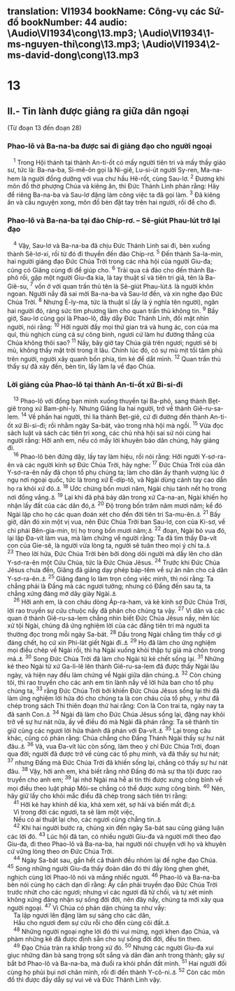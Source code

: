 translation: VI1934
bookName: Công-vụ các Sứ-đồ 
bookNumber: 44
audio: \Audio\VI1934\cong\13.mp3; \Audio\VI1934\1-ms-nguyen-thi\cong\13.mp3; \Audio\VI1934\2-ms-david-dong\cong\13.mp3
-------

<div class="title"><h1>13</h1><h2>II.- Tin lành được giảng ra giữa dân ngoại</h2><p>(Từ đoạn 13 đến đoạn 28)</p><h3>Phao-lô và Ba-na-ba được sai đi giảng đạo cho người ngoại</h3></div>
<span class="verse cong_13_1"> <sup>1</sup> Trong Hội thánh tại thành An-ti-ốt có mấy người tiên tri và mấy thầy giáo sư, tức là: Ba-na-ba, Si-mê-ôn gọi là Ni-giê, Lu-si-út người Sy-ren, Ma-na-hem là người đồng dưỡng với vua chư hầu Hê-rốt, cùng Sau-lơ. </span>
<span class="verse cong_13_2"><sup>2</sup> Đương khi môn đồ thờ phượng Chúa và kiêng ăn, thì Đức Thánh Linh phán rằng: Hãy để riêng Ba-na-ba và Sau-lơ đặng làm công việc ta đã gọi làm. </span>
<span class="verse cong_13_3"><sup>3</sup> Đã kiêng ăn và cầu nguyện xong, môn đồ bèn đặt tay trên hai người, rồi để cho đi. <br/></span>
<div class="title"><h3>Phao-lô và Ba-na-ba tại đảo Chíp-rơ. – Sê-giút Phau-lút trở lại đạo</h3></div>
<span class="verse cong_13_4"> <sup>4</sup> Vậy, Sau-lơ và Ba-na-ba đã chịu Đức Thánh Linh sai đi, bèn xuống thành Sê-lơ-xi, rồi từ đó đi thuyền đến đảo Chíp-rơ. </span>
<span class="verse cong_13_5"><sup>5</sup> Đến thành Sa-la-min, hai người giảng đạo Đức Chúa Trời trong các nhà hội của người Giu-đa; cũng có Giăng cùng đi để giúp cho. </span>
<span class="verse cong_13_6"><sup>6</sup> Trải qua cả đảo cho đến thành Ba-phô rồi, gặp một người Giu-đa kia, là tay thuật sĩ và tiên tri giả, tên là Ba-Giê-su, </span>
<span class="verse cong_13_7"><sup>7</sup> vốn ở với quan trấn thủ tên là Sê-giút Phau-lút<a data-toggle="tooltip" data-placement="bottom" title="Có thể phiên âm: Sê-giút Phao-lô">⚓</a> là người khôn ngoan. Người nầy đã sai mời Ba-na-ba và Sau-lơ đến, và xin nghe đạo Đức Chúa Trời. </span>
<span class="verse cong_13_8"><sup>8</sup> Nhưng Ê-ly-ma, tức là thuật sĩ (ấy là ý nghĩa tên người), ngăn hai người đó, ráng sức tìm phương làm cho quan trấn thủ không tin. </span>
<span class="verse cong_13_9"><sup>9</sup> Bấy giờ, Sau-lơ cũng gọi là Phao-lô, đầy dẫy Đức Thánh Linh, đối mặt nhìn người, nói rằng: </span>
<span class="verse cong_13_10"><sup>10</sup> Hỡi người đầy mọi thứ gian trá và hung ác, con của ma quỉ, thù nghịch cùng cả sự công bình, ngươi cứ làm hư đường thẳng của Chúa không thôi sao? </span>
<span class="verse cong_13_11"><sup>11</sup> Nầy, bây giờ tay Chúa giá trên ngươi; ngươi sẽ bị mù, không thấy mặt trời trong ít lâu. Chính lúc đó, có sự mù mịt tối tăm phủ trên người, người xây quanh bốn phía, tìm kẻ để dắt mình. </span>
<span class="verse cong_13_12"><sup>12</sup> Quan trấn thủ thấy sự đã xảy đến, bèn tin, lấy làm lạ về đạo Chúa. <br/></span>
<div class="title"><h3>Lời giảng của Phao-lô tại thành An-ti-ốt xứ Bi-si-đi</h3></div>
<span class="verse cong_13_13"> <sup>13</sup> Phao-lô với đồng bạn mình xuống thuyền tại Ba-phô, sang thành Bẹt-giê trong xứ Bam-phi-ly. Nhưng Giăng lìa hai người, trở về thành Giê-ru-sa-lem. </span>
<span class="verse cong_13_14"><sup>14</sup> Về phần hai người, thì lìa thành Bẹt-giê, cứ đi đường đến thành An-ti-ốt xứ Bi-si-đi; rồi nhằm ngày Sa-bát, vào trong nhà hội mà ngồi. </span>
<span class="verse cong_13_15"><sup>15</sup> Vừa đọc sách luật và sách các tiên tri xong, các chủ nhà hội sai sứ nói cùng hai người rằng: Hỡi anh em, nếu có mấy lời khuyên bảo dân chúng, hãy giảng đi. <br/></span>
<span class="verse cong_13_16"> <sup>16</sup> Phao-lô bèn đứng dậy, lấy tay làm hiệu, rồi nói rằng: Hỡi người Y-sơ-ra-ên và các người kính sợ Đức Chúa Trời, hãy nghe: </span>
<span class="verse cong_13_17"><sup>17</sup> Đức Chúa Trời của dân Y-sơ-ra-ên nầy đã chọn tổ phụ chúng ta; làm cho dân ấy thạnh vượng lúc ở ngụ nơi ngoại quốc, tức là trong xứ Ê-díp-tô, và Ngài dùng cánh tay cao dẫn họ ra khỏi xứ đó.<a data-toggle="tooltip" data-placement="bottom" title="Xu 1:7; 12:51">⚓</a></span>
<span class="verse cong_13_18"><sup>18</sup> Ước chừng bốn mươi năm, Ngài chịu tánh nết họ trong nơi đồng vắng.<a data-toggle="tooltip" data-placement="bottom" title="Dan 14:34; Phu 1:31">⚓</a></span>
<span class="verse cong_13_19"><sup>19</sup> Lại khi đã phá bảy dân trong xứ Ca-na-an, Ngài khiến họ nhận lấy đất của các dân đó,<a data-toggle="tooltip" data-placement="bottom" title="Phu 7:1; Gios 14:1">⚓</a></span>
<span class="verse cong_13_20"><sup>20</sup> Độ trong bốn trăm năm mươi năm; kế đó Ngài lập cho họ các quan đoán xét cho đến đời tiên tri Sa-mu-ên.<a data-toggle="tooltip" data-placement="bottom" title="Cac 2:16; 1Sa 3:20">⚓</a></span>
<span class="verse cong_13_21"><sup>21</sup> Bấy giờ, dân đó xin một vị vua, nên Đức Chúa Trời ban Sau-lơ, con của Ki-sơ, về chi phái Bên-gia-min, trị họ trong bốn mươi năm;<a data-toggle="tooltip" data-placement="bottom" title="1Sa 8:5; 10:21">⚓</a></span>
<span class="verse cong_13_22"><sup>22</sup> đoạn, Ngài bỏ vua đó, lại lập Đa-vít làm vua, mà làm chứng về người rằng: Ta đã tìm thấy Đa-vít con của Gie-sê, là người vừa lòng ta, người sẽ tuân theo mọi ý chỉ ta.<a data-toggle="tooltip" data-placement="bottom" title="1Sa 13:14; 16:12; Thi 89:20">⚓</a></span>
<span class="verse cong_13_23"><sup>23</sup> Theo lời hứa, Đức Chúa Trời bèn bởi dòng dõi người mà dấy lên cho dân Y-sơ-ra-ên một Cứu Chúa, tức là Đức Chúa Jêsus. </span>
<span class="verse cong_13_24"><sup>24</sup> Trước khi Đức Chúa Jêsus chưa đến, Giăng đã giảng dạy phép báp-têm về sự ăn năn cho cả dân Y-sơ-ra-ên.<a data-toggle="tooltip" data-placement="bottom" title="Mac 1:4; Lu 3:3">⚓</a></span>
<span class="verse cong_13_25"><sup>25</sup> Giăng đang lo làm trọn công việc mình, thì nói rằng: Ta chẳng phải là Đấng mà các ngươi tưởng; nhưng có Đấng đến sau ta, ta chẳng xứng đáng mở dây giày Ngài.<a data-toggle="tooltip" data-placement="bottom" title="Mat 3:11; Mac 1:7; Lu 3:16; Gi 1:20,27">⚓</a><br/></span>
<span class="verse cong_13_26"> <sup>26</sup> Hỡi anh em, là con cháu dòng Áp-ra-ham, và kẻ kính sợ Đức Chúa Trời, lời rao truyền sự cứu chuộc nầy đã phán cho chúng ta vậy. </span>
<span class="verse cong_13_27"><sup>27</sup> Vì dân và các quan ở thành Giê-ru-sa-lem chẳng nhìn biết Đức Chúa Jêsus nầy, nên lúc xử tội Ngài, chúng đã ứng nghiệm lời của các đấng tiên tri mà người ta thường đọc trong mỗi ngày Sa-bát. </span>
<span class="verse cong_13_28"><sup>28</sup> Dầu trong Ngài chẳng tìm thấy cớ gì đáng chết, họ cứ xin Phi-lát giết Ngài đi.<a data-toggle="tooltip" data-placement="bottom" title="Mat 27:22-23; Mac 15:13-14; Lu 23:21-23; Gi 19:15">⚓</a></span>
<span class="verse cong_13_29"><sup>29</sup> Họ đã làm cho ứng nghiệm mọi điều chép về Ngài rồi, thì hạ Ngài xuống khỏi thập tự giá mà chôn trong mả.<a data-toggle="tooltip" data-placement="bottom" title="Mat 27:57-61; Mac 15:42-47; Lu 23:50-56; Gi 19:38-42">⚓</a></span>
<span class="verse cong_13_30"><sup>30</sup> Song Đức Chúa Trời đã làm cho Ngài từ kẻ chết sống lại. </span>
<span class="verse cong_13_31"><sup>31</sup> Những kẻ theo Ngài từ xứ Ga-li-lê lên thành Giê-ru-sa-lem đã được thấy Ngài lâu ngày, và hiện nay đều làm chứng về Ngài giữa dân chúng.<a data-toggle="tooltip" data-placement="bottom" title="Cong 1:3">⚓</a></span>
<span class="verse cong_13_32"><sup>32</sup> Còn chúng tôi, thì rao truyền cho các anh em tin lành nầy về lời hứa ban cho tổ phụ chúng ta, </span>
<span class="verse cong_13_33"><sup>33</sup> rằng Đức Chúa Trời bởi khiến Đức Chúa Jêsus sống lại thì đã làm ứng nghiệm lời hứa đó cho chúng ta là con cháu của tổ phụ, y như đã chép trong sách Thi thiên đoạn thứ hai rằng: Con là Con trai ta, ngày nay ta đã sanh Con.<a data-toggle="tooltip" data-placement="bottom" title="Thi 2:7">⚓</a></span>
<span class="verse cong_13_34"><sup>34</sup> Ngài đã làm cho Đức Chúa Jêsus sống lại, đặng nay khỏi trở về sự hư nát nữa, ấy về điều đó mà Ngài đã phán rằng: Ta sẽ thành tín giữ cùng các ngươi lời hứa thánh đã phán với Đa-vít.<a data-toggle="tooltip" data-placement="bottom" title="Es 55:3">⚓</a></span>
<span class="verse cong_13_35"><sup>35</sup> Lại trong câu khác, cũng có phán rằng: Chúa chẳng cho Đấng Thánh Ngài thấy sự hư nát đâu.<a data-toggle="tooltip" data-placement="bottom" title="Thi 16:10">⚓</a></span>
<span class="verse cong_13_36"><sup>36</sup> Vả, vua Đa-vít lúc còn sống, làm theo ý chỉ Đức Chúa Trời, đoạn qua đời; người đã được trở về cùng các tổ phụ mình, và đã thấy sự hư nát; </span>
<span class="verse cong_13_37"><sup>37</sup> nhưng Đấng mà Đức Chúa Trời đã khiến sống lại, chẳng có thấy sự hư nát đâu. </span>
<span class="verse cong_13_38"><sup>38</sup> Vậy, hỡi anh em, khá biết rằng nhờ Đấng đó mà sự tha tội được rao truyền cho anh em; </span>
<span class="verse cong_13_39"><sup>39</sup> lại nhờ Ngài mà hễ ai tin thì được xưng công bình về mọi điều theo luật pháp Môi-se chẳng có thể được xưng công bình. </span>
<span class="verse cong_13_40"><sup>40</sup> Nên, hãy giữ lấy cho khỏi mắc điều đã chép trong sách tiên tri rằng: <br/></span>
<span class="verse cong_13_41"> <sup>41</sup> Hỡi kẻ hay khinh dể kia, khá xem xét, sợ hãi và biến mất đi;<a data-toggle="tooltip" data-placement="bottom" title="Ctd: chết đi">⚓</a><br/> Vì trong đời các ngươi, ta sẽ làm một việc, <br/> Nếu có ai thuật lại cho, các ngươi cũng chẳng tin.<a data-toggle="tooltip" data-placement="bottom" title="Ha 1:5">⚓</a><br/></span>
<span class="verse cong_13_42"> <sup>42</sup> Khi hai người bước ra, chúng xin đến ngày Sa-bát sau cũng giảng luận các lời đó. </span>
<span class="verse cong_13_43"><sup>43</sup> Lúc hội đã tan, có nhiều người Giu-đa và người mới theo đạo Giu-đa, đi theo Phao-lô và Ba-na-ba, hai người nói chuyện với họ và khuyên cứ vững lòng theo ơn Đức Chúa Trời. <br/></span>
<span class="verse cong_13_44"> <sup>44</sup> Ngày Sa-bát sau, gần hết cả thành đều nhóm lại để nghe đạo Chúa. </span>
<span class="verse cong_13_45"><sup>45</sup> Song những người Giu-đa thấy đoàn dân đó thì đầy lòng ghen ghét, nghịch cùng lời Phao-lô nói và mắng nhiếc người. </span>
<span class="verse cong_13_46"><sup>46</sup> Phao-lô và Ba-na-ba bèn nói cùng họ cách dạn dĩ rằng: Ấy cần phải truyền đạo Đức Chúa Trời trước nhứt cho các ngươi; nhưng vì các ngươi đã từ chối, và tự xét mình không xứng đáng nhận sự sống đời đời, nên đây nầy, chúng ta mới xây qua người ngoại. </span>
<span class="verse cong_13_47"><sup>47</sup> Vì Chúa có phán dặn chúng ta như vầy: <br/> Ta lập ngươi lên đặng làm sự sáng cho các dân, <br/> Hầu cho ngươi đem sự cứu rỗi cho đến cùng cõi đất.<a data-toggle="tooltip" data-placement="bottom" title="Es 42:6; 49:6">⚓</a><br/></span>
<span class="verse cong_13_48"> <sup>48</sup> Những người ngoại nghe lời đó thì vui mừng, ngợi khen đạo Chúa, và phàm những kẻ đã được định sẵn cho sự sống đời đời, đều tin theo. <br/></span>
<span class="verse cong_13_49"> <sup>49</sup> Đạo Chúa tràn ra khắp trong xứ đó. </span>
<span class="verse cong_13_50"><sup>50</sup> Nhưng các người Giu-đa xui giục những đàn bà sang trọng sốt sắng và dân đàn anh trong thành; gây sự bắt bớ Phao-lô và Ba-na-ba, mà đuổi ra khỏi phần đất mình. </span>
<span class="verse cong_13_51"><sup>51</sup> Hai người đối cùng họ phủi bụi nơi chân mình, rồi đi đến thành Y-cô-ni.<a data-toggle="tooltip" data-placement="bottom" title="Mat 10:14; Mac 6:11; Lu 9:5; 10:11">⚓</a></span>
<span class="verse cong_13_52"><sup>52</sup> Còn các môn đồ thì được đầy dẫy sự vui vẻ và Đức Thánh Linh vậy. <br/></span>
